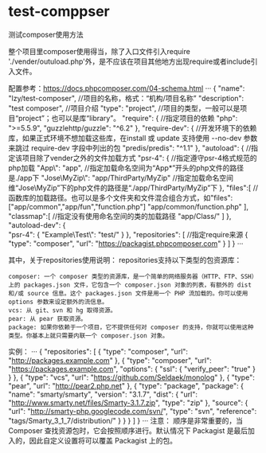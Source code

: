 # test-comppser
测试composer使用方法

整个项目里composer使用得当，除了入口文件引入require './vender/outuload.php'外，是不应该在项目其他地方出现require或者include引入文件。

配置参考：https://docs.phpcomposer.com/04-schema.html
···
{
    "name": "lzy/test-composer",        //项目的名称，格式：“机构/项目名称”
    "description": "test composer",     //项目介绍
    "type": "project",                  //项目的类型，一般可以是项目“project”；也可以是库“library”。
    "require": {                        //指定项目的依赖
        "php": ">=5.5.9",
        "guzzlehttp/guzzle": "^6.2"
    },
    "require-dev": {                    //开发环境下的依赖库，如果正式环境不想加载这些库，在install 或 update 支持使用 --no-dev 参数来跳过 require-dev 字段中列出的包
        "predis/predis": "^1.1"
    },
    "autoload": {                      //指定该项目除了vender之外的文件加载方式
        "psr-4": {                     //指定遵守psr-4格式规范的php加载
            "App\\": "app",            //指定加载命名空间为“App\*”开头的php文件的路径是./app下
            "Jose\\MyZip\\": "app/ThirdParty/MyZip"    //指定加载命名空间维“Jose\MyZip”下的php文件的路径是“./app/ThirdParty/MyZip”下
        },
        "files":[                      //函数库的加载路径。也可以是多个文件夹和文件混合组合方式，如"files":["app/common","app/fun","function.php"]
            "app/common/function.php"
        ],
        "classmap":[                   //指定没有使用命名空间的类的加载路径
            "app/Class/"
        ]
    },
    "autoload-dev": {                  
        "psr-4": {
            "Example\\Test\\": "test/"
        }
    },
    "repositories": [                  //指定require来源
        {
            "type": "composer",
            "url": "https://packagist.phpcomposer.com"
        }
    ]
}
···

其中，关于repositories使用说明：
repositories支持以下类型的包资源库：

    composer: 一个 composer 类型的资源库，是一个简单的网络服务器（HTTP、FTP、SSH）上的 packages.json 文件，它包含一个 composer.json 对象的列表，有额外的 dist 和/或 source 信息。这个 packages.json 文件是用一个 PHP 流加载的。你可以使用 options 参数来设定额外的流信息。
    vcs: 从 git、svn 和 hg 取得资源。
    pear: 从 pear 获取资源。
    package: 如果你依赖于一个项目，它不提供任何对 composer 的支持，你就可以使用这种类型。你基本上就只需要内联一个 composer.json 对象。
实例：
···
{
    "repositories": [
        {
            "type": "composer",
            "url": "http://packages.example.com"
        },
        {
            "type": "composer",
            "url": "https://packages.example.com",
            "options": {
                "ssl": {
                    "verify_peer": "true"
                }
            }
        },
        {
            "type": "vcs",
            "url": "https://github.com/Seldaek/monolog"
        },
        {
            "type": "pear",
            "url": "http://pear2.php.net"
        },
        {
            "type": "package",
            "package": {
                "name": "smarty/smarty",
                "version": "3.1.7",
                "dist": {
                    "url": "http://www.smarty.net/files/Smarty-3.1.7.zip",
                    "type": "zip"
                },
                "source": {
                    "url": "http://smarty-php.googlecode.com/svn/",
                    "type": "svn",
                    "reference": "tags/Smarty_3_1_7/distribution/"
                }
            }
        }
    ]
}
···
    注意： 顺序是非常重要的，当 Composer 查找资源包时，它会按照顺序进行。默认情况下 Packagist 是最后加入的，因此自定义设置将可以覆盖 Packagist 上的包。
